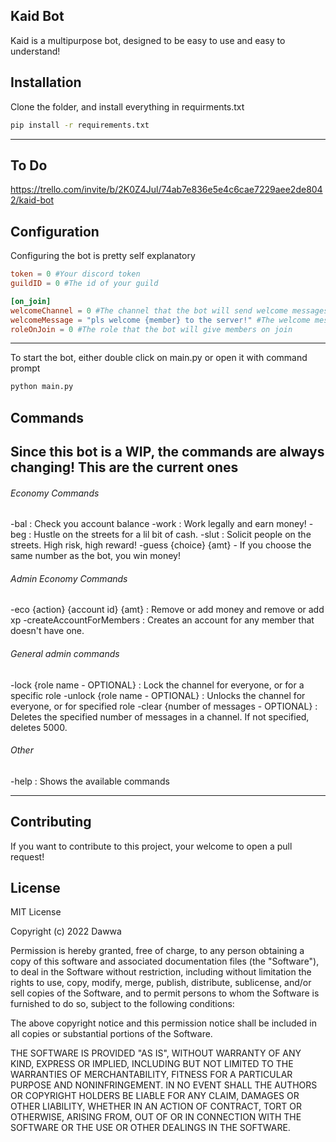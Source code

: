 ## Kaid Bot

Kaid is a multipurpose bot, designed to be easy to use and easy to understand!

## Installation

Clone the folder, and install everything in requirments.txt

```bash
pip install -r requirements.txt
```

---
## To Do
https://trello.com/invite/b/2K0Z4Jul/74ab7e836e5e4c6cae7229aee2de8042/kaid-bot

## Configuration

Configuring the bot is pretty self explanatory

```toml
token = 0 #Your discord token
guildID = 0 #The id of your guild

[on_join]
welcomeChannel = 0 #The channel that the bot will send welcome messages to
welcomeMessage = "pls welcome {member} to the server!" #The welcome message
roleOnJoin = 0 #The role that the bot will give members on join
```
---

To start the bot, either double click on main.py or open it with command prompt

```bash
python main.py
```
## Commands
Since this bot is a WIP, the commands are always changing! This are the current ones
---

###### Economy Commands
-bal : Check you account balance
-work : Work legally and earn money!
-beg : Hustle on the streets for a lil bit of cash.
-slut : Solicit people on the streets. High risk, high reward!
-guess {choice} {amt} - If you choose the same number as the bot, you win money!
###### Admin Economy Commands
-eco {action} {account id} {amt} : Remove or add money and remove or add xp
-createAccountForMembers : Creates an account for any member that doesn't have one.
###### General admin commands
-lock {role name - OPTIONAL} : Lock the channel for everyone, or for a specific role
-unlock {role name - OPTIONAL} : Unlocks the channel for everyone, or for specified role
-clear {number of messages - OPTIONAL} : Deletes the specified number of messages in a channel. If not specified, deletes 5000.
###### Other
-help : Shows the available commands

---

## Contributing
If you want to contribute to this project, your welcome to open a pull request!

## License
MIT License

Copyright (c) 2022 Dawwa

Permission is hereby granted, free of charge, to any person obtaining a copy
of this software and associated documentation files (the "Software"), to deal
in the Software without restriction, including without limitation the rights
to use, copy, modify, merge, publish, distribute, sublicense, and/or sell
copies of the Software, and to permit persons to whom the Software is
furnished to do so, subject to the following conditions:

The above copyright notice and this permission notice shall be included in all
copies or substantial portions of the Software.

THE SOFTWARE IS PROVIDED "AS IS", WITHOUT WARRANTY OF ANY KIND, EXPRESS OR
IMPLIED, INCLUDING BUT NOT LIMITED TO THE WARRANTIES OF MERCHANTABILITY,
FITNESS FOR A PARTICULAR PURPOSE AND NONINFRINGEMENT. IN NO EVENT SHALL THE
AUTHORS OR COPYRIGHT HOLDERS BE LIABLE FOR ANY CLAIM, DAMAGES OR OTHER
LIABILITY, WHETHER IN AN ACTION OF CONTRACT, TORT OR OTHERWISE, ARISING FROM,
OUT OF OR IN CONNECTION WITH THE SOFTWARE OR THE USE OR OTHER DEALINGS IN THE
SOFTWARE.
